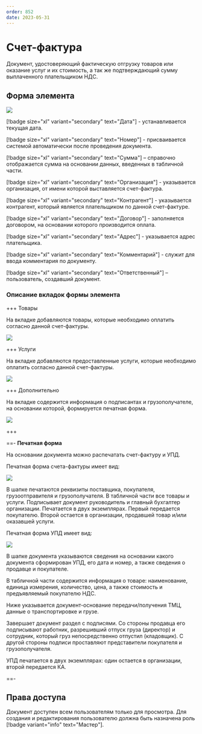 ```yaml
---
order: 852
date: 2023-05-31
---
```

# Счет-фактура

Документ, удостоверяющий фактическую отгрузку товаров или оказание услуг и их стоимость, а так же подтверждающий сумму выплаченного плательщиком НДС. 

## Форма элемента

![](/images/Счет_фактура.jpg)


[!badge size="xl" variant="secondary" text="Дата"] - устанавливается текущая дата.

[!badge size="xl" variant="secondary" text="Номер"] - присваивается системой автоматически после проведения документа.

[!badge size="xl" variant="secondary" text="Сумма"] – справочно отображается сумма на основании данных, введенных в табличной части.

[!badge size="xl" variant="secondary" text="Организация"] - указывается организация, от имени которой выставляется счет-фактура.

[!badge size="xl" variant="secondary" text="Контрагент"] - указывается контрагент, который является плательщиком по данной счет-фактуре.

[!badge size="xl" variant="secondary" text="Договор"] -  заполняется договором, на основании которого производится оплата. 

[!badge size="xl" variant="secondary" text="Адрес"] - указывается адрес плательщика.

[!badge size="xl" variant="secondary" text="Комментарий"] - служит для ввода комментария по документу.

[!badge size="xl" variant="secondary" text="Ответственный"] – пользователь, создавший документ.

### Описание вкладок формы элемента

+++ Товары

На вкладке добавляются товары, которые необходимо оплатить согласно данной счет-фактуры.

![](/images/Вкладка_товары_счет_фактура.jpg)

+++ Услуги

На вкладке добавляются предоставленные услуги, которые необходимо оплатить согласно данной счет-фактуры.

![](/images/Вкладка_услуги_счет_фактура.jpg)

+++ Дополнительно

На вкладке содержится информация о подписантах и грузополучателе, на основании которой, формируется печатная форма.

![](/images/Вкладка_дополнительно_счет_фактура.jpg)

+++

==- **Печатная форма**

На основании документа можно распечатать счет-фактуру и УПД.

Печатная форма счета-фактуры имеет вид:

![](/images/Печатная_форма_счет_фактура.jpg)

В шапке печатаются реквизиты поставщика, покупателя, грузоотправителя и грузополучателя. В табличной части все товары и услуги. Подписывает документ руководитель и главный бухгалтер организации. Печатается в двух экземплярах. Первый передается покупателю. Второй остается в организации, продавшей товар и/или оказавшей услуги.

Печатная форма УПД имеет вид:

![](/images/Печатная_форма_упд.jpg)

В шапке документа указываются сведения на основании какого документа сформирован УПД, его дата и номер, а также сведения о продавце и покупателе.

В табличной части содержится информация о товаре: наименование, единица измерения, количество, цена, а также стоимость и предъявляемый покупателю НДС.

Ниже указывается документ-основание передачи/получения ТМЦ, данные о транспортировке и грузе.

Завершает документ раздел с подписями. Со стороны продавца его подписывают работник, разрешивший отпуск груза (директор) и сотрудник, который груз непосредственно отпустил (кладовщик). С другой стороны подписи проставляют представители покупателя и грузополучателя.

УПД печатается в двух экземплярах: один остается в организации, второй передается КА.

==-

## Права доступа

Документ доступен всем пользователям только для просмотра. Для создания и редактирования пользователю должна быть назначена роль [!badge variant="info" text="Мастер"].
